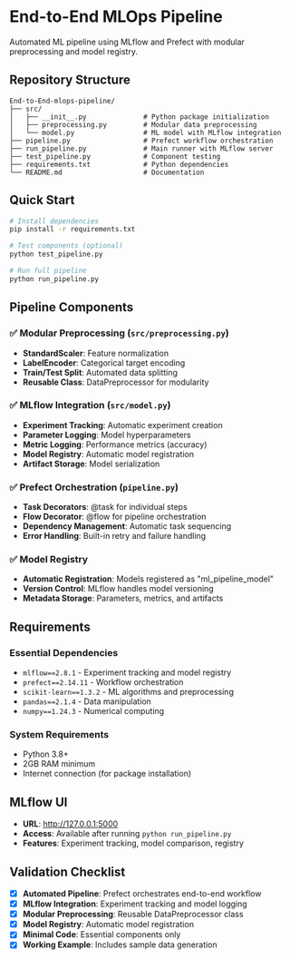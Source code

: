 # End-to-End MLOps Pipeline

Automated ML pipeline using MLflow and Prefect with modular preprocessing and model registry.

## Repository Structure

```
End-to-End-mlops-pipeline/
├── src/
│   ├── __init__.py              # Python package initialization
│   ├── preprocessing.py         # Modular data preprocessing
│   └── model.py                 # ML model with MLflow integration
├── pipeline.py                  # Prefect workflow orchestration
├── run_pipeline.py              # Main runner with MLflow server
├── test_pipeline.py             # Component testing
├── requirements.txt             # Python dependencies
└── README.md                    # Documentation
```

## Quick Start

```bash
# Install dependencies
pip install -r requirements.txt

# Test components (optional)
python test_pipeline.py

# Run full pipeline
python run_pipeline.py
```

## Pipeline Components

### ✅ Modular Preprocessing (`src/preprocessing.py`)
- **StandardScaler**: Feature normalization
- **LabelEncoder**: Categorical target encoding
- **Train/Test Split**: Automated data splitting
- **Reusable Class**: DataPreprocessor for modularity

### ✅ MLflow Integration (`src/model.py`)
- **Experiment Tracking**: Automatic experiment creation
- **Parameter Logging**: Model hyperparameters
- **Metric Logging**: Performance metrics (accuracy)
- **Model Registry**: Automatic model registration
- **Artifact Storage**: Model serialization

### ✅ Prefect Orchestration (`pipeline.py`)
- **Task Decorators**: @task for individual steps
- **Flow Decorator**: @flow for pipeline orchestration
- **Dependency Management**: Automatic task sequencing
- **Error Handling**: Built-in retry and failure handling

### ✅ Model Registry
- **Automatic Registration**: Models registered as "ml_pipeline_model"
- **Version Control**: MLflow handles model versioning
- **Metadata Storage**: Parameters, metrics, and artifacts

## Requirements

### Essential Dependencies
- `mlflow==2.8.1` - Experiment tracking and model registry
- `prefect==2.14.11` - Workflow orchestration
- `scikit-learn==1.3.2` - ML algorithms and preprocessing
- `pandas==2.1.4` - Data manipulation
- `numpy==1.24.3` - Numerical computing

### System Requirements
- Python 3.8+
- 2GB RAM minimum
- Internet connection (for package installation)

## MLflow UI
- **URL**: http://127.0.0.1:5000
- **Access**: Available after running `python run_pipeline.py`
- **Features**: Experiment tracking, model comparison, registry

## Validation Checklist

- [x] **Automated Pipeline**: Prefect orchestrates end-to-end workflow
- [x] **MLflow Integration**: Experiment tracking and model logging
- [x] **Modular Preprocessing**: Reusable DataPreprocessor class
- [x] **Model Registry**: Automatic model registration
- [x] **Minimal Code**: Essential components only
- [x] **Working Example**: Includes sample data generation